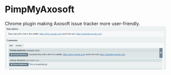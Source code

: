 # PimpMyAxosoft
Chrome plugin making Axosoft issue tracker more user-friendly.
![Screenshot](screenshot.png?raw=true "Screenshot")